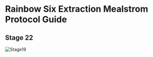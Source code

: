# Rainbow Six Extraction Mealstrom Protocol Guide
## Stage 22
![Stage19](https://github.com/Flexo013/R6_Extraction_Maelstrom/raw/master/Stage22.png)
